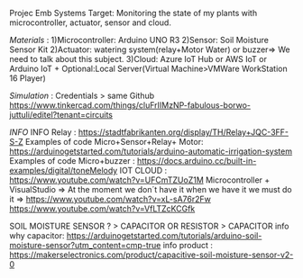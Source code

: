 Projec Emb Systems
Target: Monitoring the state of my plants with microcontroller, actuator, sensor and cloud.

*Materials* : 
1)Microcontroller: Arduino UNO R3
2)Sensor: Soil Moisture Sensor Kit
2)Actuator: watering system(relay+Motor Water) or buzzer=> We need to talk about this subject.
3)Cloud: Azure IoT Hub or AWS IoT or Arduino IoT + Optional:Local Server(Virtual Machine>VMWare WorkStation 16 Player) 

*Simulation* : 
Credentials > same Github
https://www.tinkercad.com/things/cluFrIIMzNP-fabulous-borwo-juttuli/editel?tenant=circuits 



*INFO*
INFO Relay : https://stadtfabrikanten.org/display/TH/Relay+JQC-3FF-S-Z
Examples of code Micro+Sensor+Relay+ Motor: https://arduinogetstarted.com/tutorials/arduino-automatic-irrigation-system  
Examples of code Micro+buzzer : https://docs.arduino.cc/built-in-examples/digital/toneMelody
IOT CLOUD : https://www.youtube.com/watch?v=UFCmTZUoZ1M 
Microcontroller + VisualStudio => At the moment we don´t have it when we have it we must do it =>
https://www.youtube.com/watch?v=xL-sA76r2Fw
https://www.youtube.com/watch?v=VfLTZcKCGfk


SOIL MOISTURE SENSOR ? > CAPACITOR OR RESISTOR > CAPACITOR 
info why capacitor: https://arduinogetstarted.com/tutorials/arduino-soil-moisture-sensor?utm_content=cmp-true 
info product : https://makerselectronics.com/product/capacitive-soil-moisture-sensor-v2-0